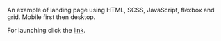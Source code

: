 An example of landing page using HTML, SCSS, JavaScript, flexbox and grid. Mobile first then desktop.

For launching click the <a href="https://evg13ny.github.io/easybank-landing-page/" target="_blank">link</a>.